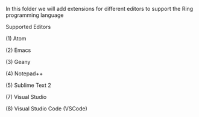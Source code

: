 In this folder we will add extensions for different editors
to support the Ring programming language

Supported Editors

(1) Atom

(2) Emacs

(3) Geany

(4) Notepad++

(5) Sublime Text 2

(7) Visual Studio 

(8) Visual Studio Code (VSCode)
